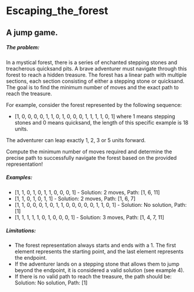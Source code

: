 # Escaping_the_forest
## A jump game.
 
##### The problem:

In a mystical forest, there is a series of enchanted stepping stones and treacherous quicksand pits. A brave adventurer must navigate through this forest to reach a hidden treasure. The forest has a linear path with multiple sections, each section consisting of either a stepping stone or quicksand. The goal is to find the minimum number of moves and the exact path to reach the treasure.

For example, consider the forest represented by the following sequence:
-	[1, 0, 0, 0, 0, 1, 1, 0, 1, 0, 0, 0, 1, 1, 1, 1, 0, 1] where 1 means stepping stones and 0 means quicksand, the length of this specific example is 18 units.

The adventurer can leap exactly 1, 2, 3 or 5 units forward.

Compute the minimum number of moves required and determine the precise path to successfully navigate the forest based on the provided representation!

##### Examples:

-	[1, 1, 0, 1, 0, 1, 1, 0, 0, 0, 1] - Solution: 2  moves, Path: [1, 6, 11]
-	[1, 1, 0, 1, 0, 1, 1] - Solution: 2  moves, Path: [1, 6, 7] 
-	[1, 1, 0, 0, 0, 1, 0, 1, 1, 0, 0, 0, 0, 0, 1, 1, 0, 1] - Solution: No solution, Path: [1]
-	[1, 1, 1, 1, 1, 0, 1, 0, 0, 0, 1] - Solution: 3  moves, Path: [1, 4, 7, 11] 

##### Limitations:

-	The forest representation always starts and ends with a 1. The first element represents the starting point, and the last element represents the endpoint.
-	If the adventurer lands on a stepping stone that allows them to jump beyond the endpoint, it is considered a valid solution (see example 4).
-	If there is no valid path to reach the treasure, the path should be: Solution: No solution, Path: [1] 

